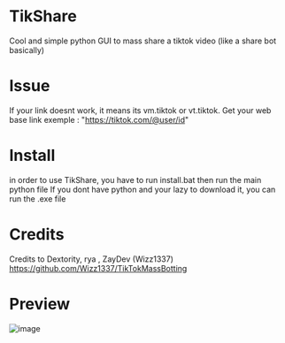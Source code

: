 # TikShare
Cool and simple python GUI to mass share a tiktok video (like a share bot basically)

# Issue
If your link doesnt work, it means its vm.tiktok or vt.tiktok. Get your web base link exemple : "https://tiktok.com/@user/id"

# Install
in order to use TikShare, you have to run install.bat then run the main python file
If you dont have python and your lazy to download it, you can run the .exe file

# Credits
Credits to Dextority, rya , ZayDev (Wizz1337)
https://github.com/Wizz1337/TikTokMassBotting

# Preview
![image](https://cdn.discordapp.com/attachments/938247228609409087/967511362647511090/unknown.png)
